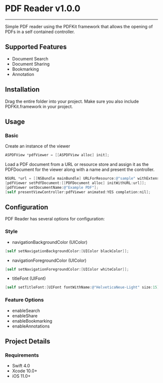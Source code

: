 #  PDF Reader v1.0.0
---

Simple PDF reader using the PDFKit framework that allows the opening of PDFs in a self contained controller.

## Supported Features

- Document Search
- Document Sharing
- Bookmarking
- Annotation

## Installation

Drag the entire <ASPDF> folder into your project. Make sure you also include PDFKit.framework in your project.

## Usage

### Basic 

Create an instance of the viewer

```objective-c
ASPDFView *pdfViewer = [[ASPDFView alloc] init];
```

Load a PDF document from a URL or resource store and assign it as the PDFDocument for the viewer along with a name and present the controller.

```objective-c
NSURL *url = [[NSBundle mainBundle] URLForResource:@"sample" withExtension:@"pdf"];
[pdfViewer setPdfDocument:[[PDFDocument alloc] initWithURL:url]];
[pdfViewer setDocumentName:@"Example PDF"];
[self presentViewController:pdfViewer animated:YES completion:nil];
```
## Configuration

PDF Reader has several options for configuration:

### Style

- navigationBackgroundColor (UIColor)

```objective-c
[self setNavigationBackgroundColor:[UIColor blackColor]];
```

- navigationForegroundColor (UIColor)

```objective-c
[self setNavigationForegroundColor:[UIColor whiteColor]];
```

- titleFont (UIFont)

```objective-c
[self setTitleFont:[UIFont fontWithName:@"HelveticaNeue-Light" size:15]];
```

### Feature Options
- enableSearch
- enableShare
- enableBookmarking
- enableAnnotations

## Project Details

### Requirements
* Swift 4.0
* Xcode 10.0+
* iOS 11.0+

